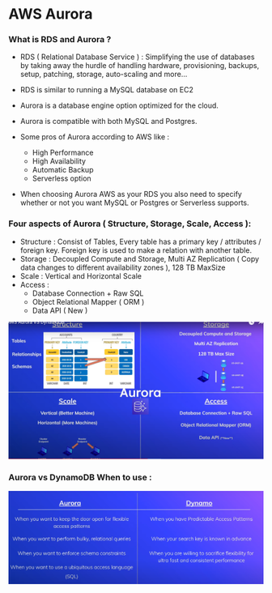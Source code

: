 <h1> AWS Aurora </h1>

### What is RDS and Aurora ?

- RDS ( Relational Database Service ) : Simplifying the use of databases by taking away the hurdle of handling hardware, provisioning, backups, setup, patching, storage, auto-scaling and more...
- RDS is similar to running a MySQL database on EC2

- Aurora is a database engine option optimized for the cloud.
- Aurora is compatible with both MySQL and Postgres.
- Some pros of Aurora according to AWS like :
  - High Performance
  - High Availability
  - Automatic Backup
  - Serverless option
- When choosing Aurora AWS as your RDS you also need to specify whether or not you want MySQL or Postgres or Serverless supports.

### Four aspects of Aurora ( Structure, Storage, Scale, Access ):

- Structure : Consist of Tables, Every table has a primary key / attributes / foreign key. Foreign key is used to make a relation with another table.
- Storage : Decoupled Compute and Storage, Multi AZ Replication ( Copy data changes to different availability zones ), 128 TB MaxSize
- Scale : Vertical and Horizontal Scale
- Access :
  - Database Connection + Raw SQL
  - Object Relational Mapper ( ORM )
  - Data API ( New )

![Aurora Four Quadrants](./Capture.PNG)

### Aurora vs DynamoDB When to use :

![When to use](./Capture1.PNG)
